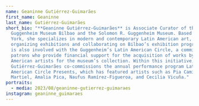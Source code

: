 ```yaml
---
name: Geaninne Gutiérrez-Guimarães
first_name: Geaninne
last_name: Gutiérrez-Guimarães
short_bio: "**Geaninne Gutiérrez-Guimarães** is Associate Curator of the
  Guggenheim Museum Bilbao and the Solomon R. Guggenheim Museum. Based in New
  York, she specializes in modern and contemporary Latin American art, both
  organizing exhibitions and collaborating on Bilbao’s exhibition program. She
  is also involved with the Guggenheim’s Latin American Circle, a committee of
  patrons who provide financial support for the acquisition of works by Latin
  American artists for the museum’s collection. Within this initiative,
  Gutiérrez-Guimarães co-commissions the annual performance program Latin
  American Circle Presents, which has featured artists such as Pia Camil, Carlos
  Martiel, Amalia Pica, Naufus Ramírez-Figueroa, and Cecilia Vicuña."
portraits:
  - media: 2023/08/geaninne-gutierrez-guimaraes
instagram: geaninne_guimaraes
---
```

